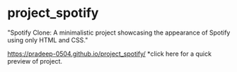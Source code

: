 # project_spotify
"Spotify Clone: A minimalistic project showcasing the appearance of Spotify using only HTML and CSS."

https://pradeep-0504.github.io/project_spotify/   *click here for a quick preview of project.
